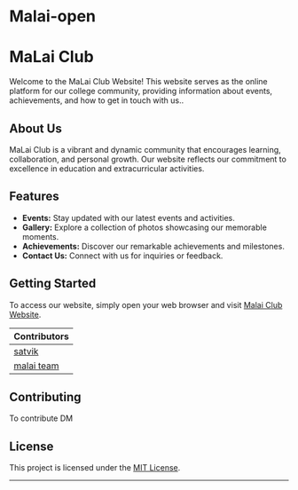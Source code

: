 # Malai-open
# MaLai Club

Welcome to the MaLai Club Website! This website serves as the online platform for our college community, providing information about events, achievements, and how to get in touch with us..

## About Us
MaLai Club is a vibrant and dynamic community that encourages learning, collaboration, and personal growth. Our website reflects our commitment to excellence in education and extracurricular activities.

## Features

- **Events:** Stay updated with our latest events and activities.
- **Gallery:** Explore a collection of photos showcasing our memorable moments.
- **Achievements:** Discover our remarkable achievements and milestones.
- **Contact Us:** Connect with us for inquiries or feedback.

## Getting Started

To access our website, simply open your web browser and visit [Malai Club Website](https://malai-open.vercel.app/).


 | Contributors  
| ---
|[satvik](https://github.com/Gsatvik26)
|[malai team](https://www.instagram.com/malai_au/)

## Contributing
To contribute DM

## License

This project is licensed under the [MIT License](LICENSE).

---

